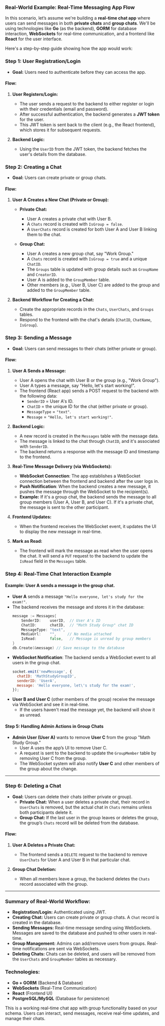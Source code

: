 
### Real-World Example: Real-Time Messaging App Flow

In this scenario, let’s assume we're building a **real-time chat app** where users can send messages in both **private chats** and **group chats**. We'll be using technologies like **Go** (as the backend), **GORM** for database interaction, **WebSockets** for real-time communication, and a frontend like **React** for the user interface.

Here's a step-by-step guide showing how the app would work:

### Step 1: **User Registration/Login**

- **Goal:** Users need to authenticate before they can access the app.

#### Flow:
1. **User Registers/Login:**
   - The user sends a request to the backend to either register or login with their credentials (email and password).
   - After successful authentication, the backend generates a **JWT token** for the user.
   - This JWT token is sent back to the client (e.g., the React frontend), which stores it for subsequent requests.

2. **Backend Logic:**
   - Using the `UserID` from the JWT token, the backend fetches the user's details from the database.

### Step 2: **Creating a Chat**

- **Goal:** Users can create private or group chats.

#### Flow:
1. **User A Creates a New Chat (Private or Group):**
   - **Private Chat:**
     - User A creates a private chat with User B.
     - A `Chats` record is created with `IsGroup = false`.
     - A `UserChats` record is created for both User A and User B linking them to the chat.

   - **Group Chat:**
     - User A creates a new group chat, say "Work Group."
     - A `Chats` record is created with `IsGroup = true` and a unique `ChatID`.
     - The `Groups` table is updated with group details such as `GroupName` and `CreatorID`.
     - User A is added to the `GroupMember` table.
     - Other members (e.g., User B, User C) are added to the group and added to the `GroupMember` table.

2. **Backend Workflow for Creating a Chat:**
   - Create the appropriate records in the `Chats`, `UserChats`, and `Groups` tables.
   - Respond to the frontend with the chat's details (`ChatID`, `ChatName`, `IsGroup`).

### Step 3: **Sending a Message**

- **Goal:** Users can send messages to their chats (either private or group).

#### Flow:
1. **User A Sends a Message:**
   - User A opens the chat with User B or the group (e.g., "Work Group").
   - User A types a message, say "Hello, let's start working!".
   - The frontend (React app) sends a POST request to the backend with the following data:
     - `SenderID` = User A's ID.
     - `ChatID` = the unique ID for the chat (either private or group).
     - `MessageType` = `"text"`.
     - `Message` = `"Hello, let's start working!"`.

2. **Backend Logic:**
   - A new record is created in the `Messages` table with the message data.
   - The message is linked to the chat through `ChatID`, and it's associated with `SenderID`.
   - The backend returns a response with the message ID and timestamp to the frontend.

3. **Real-Time Message Delivery (via WebSockets):**
   - **WebSocket Connection**: The app establishes a WebSocket connection between the frontend and backend after the user logs in.
   - **Push Notification**: When the backend creates a new message, it pushes the message through the WebSocket to the recipient(s).
   - **Example:** If it's a group chat, the backend sends the message to all group members (User A, User B, and User C). If it's a private chat, the message is sent to the other participant.

4. **Frontend Updates:**
   - When the frontend receives the WebSocket event, it updates the UI to display the new message in real-time.

5. **Mark as Read:**
   - The frontend will mark the message as read when the user opens the chat. It will send a `PUT` request to the backend to update the `IsRead` field in the `Messages` table.

### Step 4: **Real-Time Chat Interaction Example**

#### Example: **User A** sends a message in the group chat.

- **User A** sends a message `"Hello everyone, let's study for the exam!"`.
- The backend receives the message and stores it in the database:
  ```go
  message := Messages{
      SenderID:    userID,  // User A's ID
      ChatID:      chatID,  // "Math Study Group" chat ID
      MessageType: "text",
      MediaUrl:    "",     // No media attached
      IsRead:      false,   // Message is unread by group members
  }
  db.Create(&message) // Save message to the database
  ```
- **WebSocket Notification**: The backend sends a WebSocket event to all users in the group chat.
  ```javascript
  socket.emit('newMessage', {
    chatID: 'MathStudyGroupID',
    senderID: 'UserA',
    message: 'Hello everyone, let\'s study for the exam!',
  });
  ```
- **User B and User C** (other members of the group) receive the message via WebSocket and see it in real-time.
  - If the users haven't read the message yet, the backend will show it as unread.

#### Step 5: **Handling Admin Actions in Group Chats**

- **Admin User (User A)** wants to remove **User C** from the group "Math Study Group."
  - User A uses the app’s UI to remove User C.
  - A request is sent to the backend to update the `GroupMember` table by removing User C from the group.
  - The WebSocket system will also notify **User C** and other members of the group about the change.

---

### Step 6: **Deleting a Chat**

- **Goal:** Users can delete their chats (either private or group).
  - **Private Chat:** When a user deletes a private chat, their record in `UserChats` is removed, but the actual chat in `Chats` remains unless both participants delete it.
  - **Group Chat:** If the last user in the group leaves or deletes the group, the group’s `Chats` record will be deleted from the database.

#### Flow:
1. **User A Deletes a Private Chat:**
   - The frontend sends a `DELETE` request to the backend to remove `UserChats` for User A and User B in that particular chat.

2. **Group Chat Deletion:**
   - When all members leave a group, the backend deletes the `Chats` record associated with the group.

---

### Summary of Real-World Workflow:

- **Registration/Login:** Authenticated using JWT.
- **Creating Chat:** Users can create private or group chats. A `Chat` record is created in the database.
- **Sending Messages:** Real-time message sending using WebSockets. Messages are saved to the database and pushed to other users in real-time.
- **Group Management:** Admins can add/remove users from groups. Real-time notifications are sent via WebSockets.
- **Deleting Chats:** Chats can be deleted, and users will be removed from the `UserChats` and `GroupMember` tables as necessary.

### Technologies:
- **Go + GORM** (Backend & Database)
- **WebSockets** (Real-Time Communication)
- **React** (Frontend UI)
- **PostgreSQL/MySQL** (Database for persistence)

This is a working real-time chat app with group functionality based on your schema. Users can interact, send messages, receive real-time updates, and manage their chats.